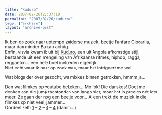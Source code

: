 ```yaml
---
title: "Kuduro"
date: 2007-02-26T22:37:18
permalink: "2007/02/26/kuduro/"
tags: ["archive"]
layout: "archive-post"
---
```

Ik ben op zoek naar uptempo zuiderse muziek, beetje Fanfare Ciocarlia, maar dan minder Balkan achtig.  
Enfin, viavia kwam ik uit bij [Kuduro](http://en.wikipedia.org/wiki/Kuduro "http://en.wikipedia.org/wiki/Kuduro"), een uit Angola afkomstige stijl, bestaande uit een mengeling van Afrikaanse ritmes, hiphop, ragga, reggaeton… een hele boel invloeden eigenlijk.  
Niet echt waar ik naar op zoek was, maar het intrigeert me wel.

Wat blogs der over gezocht, wa mixkes binnen getrokken, hmmm ja…

Dan wat filmkes op youtube bekeken… Mo fok! Die danskes! Doet me denken aan die jump toestanden van langs hier, maar het is precies nét iets meer. Ze gaan der nog een beetje voor… Alleen trekt die muziek in die filmkes op niet veel, jammer…  
Oordeel zelf: [1](http://www.youtube.com/watch?v=_Gi1zhP_D5w "http://www.youtube.com/watch?v=_Gi1zhP_D5w") – [2](http://www.youtube.com/watch?v=LzahCbd9z70 "http://www.youtube.com/watch?v=LzahCbd9z70") – [3](http://www.youtube.com/watch?v=jwiY2oh6yoA "http://www.youtube.com/watch?v=jwiY2oh6yoA") – [4](http://video.google.nl/videoplay?docid=-3455762427553644446&q=kuduro "http://video.google.nl/videoplay?docid=-3455762427553644446&q=kuduro") (damm…)
